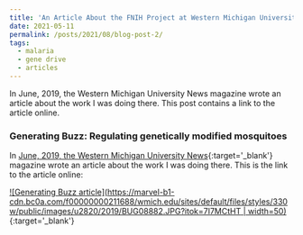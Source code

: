 ```yaml
---
title: 'An Article About the FNIH Project at Western Michigan University'
date: 2021-05-11
permalink: /posts/2021/08/blog-post-2/
tags:
  - malaria
  - gene drive
  - articles
---
```

In June, 2019, the Western Michigan University News magazine wrote an article about the work I was doing there. This post contains a link to the article online.

### Generating Buzz: Regulating genetically modified mosquitoes

In [June, 2019, the Western Michigan University News](https://wmich.edu/news/2019/06){:target='_blank'} magazine wrote an article about the work I was doing there. This is the link to the article online:

[![Generating Buzz article](https://marvel-b1-cdn.bc0a.com/f00000000211688/wmich.edu/sites/default/files/styles/330w/public/images/u2820/2019/BUG08882.JPG?itok=7I7MCtHT | width=50)](https://wmich.edu/news/2019/06/57059){:target='_blank'}

